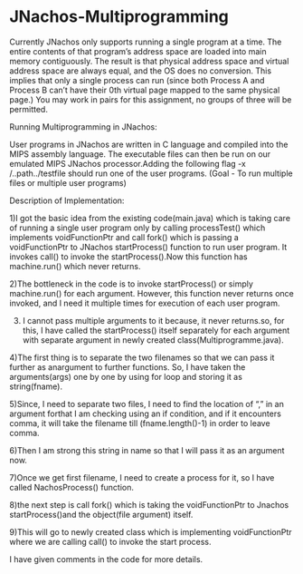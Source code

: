 # JNachos-Multiprogramming

Currently JNachos only supports running a single program at a time. The entire contents of that program’s address space
are loaded into main memory contiguously. The result is that physical address space and virtual address space are always
equal, and the OS does no conversion. This implies that only a single process can run (since both Process A and Process B
can’t have their 0th virtual page mapped to the same physical page.) You may work in pairs for this assignment, no groups
of three will be permitted.

Running Multiprogramming in JNachos:

User programs in JNachos are written in C language and compiled into the MIPS assembly language. The executable files can 
then be run on our emulated MIPS JNachos processor.Adding the following flag -x /..path../testfile should run one of
the user programs.
(Goal - To run multiple files or multiple user programs)

Description of Implementation:

1)I got the basic idea from the existing code(main.java) which is taking care of running a single user program only by calling
processTest() which implements voidFunctionPtr and call fork() which is passing a voidFunctionPtr to JNachos startProcess() 
function to run user program. It invokes call() to invoke the startProcess().Now this function has machine.run() which 
never returns.

2)The bottleneck in the code is to invoke startProcess() or simply machine.run() for each argument. However, this function 
never returns once invoked, and I need it multiple times for execution of each user program.

3) I cannot pass multiple arguments to it because, it never returns.so, for this, I have called the startProcess() itself 
separately for each argument with separate argument in newly created class(Multiprogramme.java).

4)The first thing is to separate the two filenames so that we can pass it further as anargument to further functions. So, I 
have taken the arguments(args) one by one by using for loop and storing it as string(fname).

5)Since, I need to separate two files, I need to find the location of “,” in an argument forthat I am checking using an if 
condition, and if it encounters comma, it will take the filename till (fname.length()-1) in order to leave comma.

6)Then I am strong this string in name so that I will pass it as an argument now.

7)Once we get first filename, I need to create a process for it, so I have called NachosProcess() function.

8)the next step is call fork() which is taking the voidFunctionPtr to Jnachos startProcess()and the object(file argument) 
itself.

9)This will go to newly created class which is implementing voidFunctionPtr where we are calling call() to invoke the start 
process.

I have given comments in the code for more details.
















   
